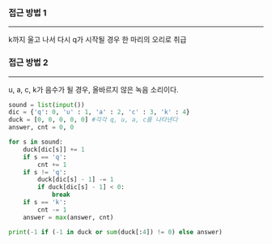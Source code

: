 ### 접근 방법 1
---
k까지 울고 나서 다시 q가 시작될 경우 한 마리의 오리로 취급
### 접근 방법 2
---
u, a, c, k가 음수가 될 경우, 올바르지 않은 녹음 소리이다.


```python
sound = list(input())
dic = {'q': 0, 'u' : 1, 'a' : 2, 'c' : 3, 'k' : 4}
duck = [0, 0, 0, 0, 0] #각각 q, u, a, c를 나타낸다
answer, cnt = 0, 0

for s in sound:
    duck[dic[s]] += 1
    if s == 'q':
        cnt += 1
    if s != 'q':
        duck[dic[s] - 1] -= 1
        if duck[dic[s] - 1] < 0:
            break
    if s == 'k':
        cnt -= 1
    answer = max(answer, cnt)

print(-1 if (-1 in duck or sum(duck[:4]) != 0) else answer)
```